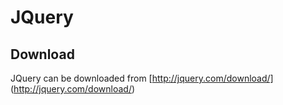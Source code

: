 # JQuery

## Download
JQuery can be downloaded from [http://jquery.com/download/] (http://jquery.com/download/)
